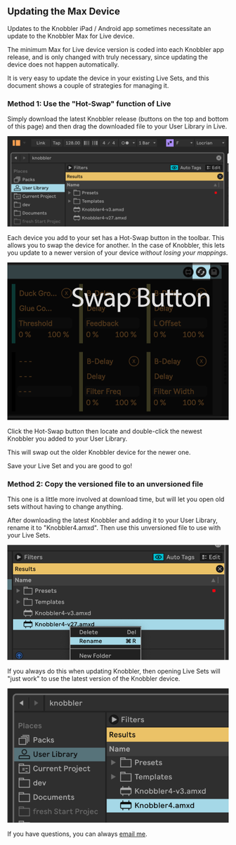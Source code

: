 ## Updating the Max Device

Updates to the Knobbler iPad / Android app sometimes necessitate an update to the Knobbler Max for Live device.

The minimum Max for Live device version is coded into each Knobbler app release, and is only changed with truly necessary, since updating the device does not happen automatically.

It is very easy to update the device in your existing Live Sets, and this document shows a couple of strategies for managing it.

### Method 1: Use the "Hot-Swap" function of Live

Simply download the latest Knobbler release (buttons on the top and bottom of this page) and then drag the downloaded file to your User Library in Live.

![Knobbler in the User Library](images/user-library.png)

Each device you add to your set has a Hot-Swap button in the toolbar. This allows you to swap the device for another. In the case of Knobbler, this lets you update to a newer version of your device *without losing your mappings*.

![Hot-Swap Button](images/device-swap.png)

Click the Hot-Swap button then locate and double-click the newest Knobbler you added to your User Library.

This will swap out the older Knobbler device for the newer one.

Save your Live Set and you are good to go!

### Method 2: Copy the versioned file to an unversioned file

This one is a little more involved at download time, but will let you open old sets without having to change anything.

After downloading the latest Knobbler and adding it to your User Library, rename it to "Knobbler4.amxd". Then use this unversioned file to use with your Live Sets.

![Rename Menu](images/rename-1.png)

If you always do this when updating Knobbler, then opening Live Sets will "just work" to use the latest version of the Knobbler device.

![Renamed](images/rename-2.png)

If you have questions, you can always [email me](mailto:zack@steinkamp.us).
